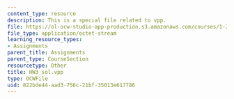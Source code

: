 ```yaml
---
content_type: resource
description: This is a special file related to vpp.
file: https://ol-ocw-studio-app-production.s3.amazonaws.com/courses/1-264j-database-internet-and-systems-integration-technologies-fall-2013/822bde44aad3756c21bf35013e617786_HW3_sol.vpp
file_type: application/octet-stream
learning_resource_types:
- Assignments
parent_title: Assignments
parent_type: CourseSection
resourcetype: Other
title: HW3_sol.vpp
type: OCWFile
uid: 822bde44-aad3-756c-21bf-35013e617786
---
```

